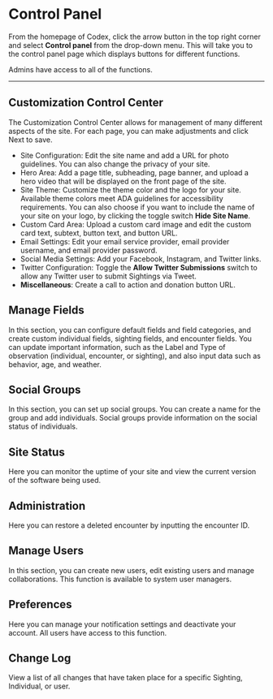 # Control Panel

From the homepage of Codex, click the arrow button in the top right corner and select **Control panel** from the drop-down menu. This will take you to the control panel page which displays buttons for different functions.

Admins have access to all of the functions.

***

## Customization Control Center

The Customization Control Center allows for management of many different aspects of the site. For each page, you can make adjustments and click Next to save.

* Site Configuration: Edit the site name and add a URL for photo guidelines. You can also change the privacy of your site.
* Hero Area: Add a page title, subheading, page banner, and upload a hero video that will be displayed on the front page of the site.
* Site Theme: Customize the theme color and the logo for your site. Available theme colors meet ADA guidelines for accessibility requirements. You can also choose if you want to include the name of your site on your logo, by clicking the toggle switch **Hide Site Name**.
* Custom Card Area: Upload a custom card image and edit the custom card text, subtext, button text, and button URL.
* Email Settings: Edit your email service provider, email provider username, and email provider password.
* Social Media Settings: Add your Facebook, Instagram, and Twitter links.
* Twitter Configuration: Toggle the **Allow Twitter Submissions** switch to allow any Twitter user to submit Sightings via Tweet.
* **Miscellaneous**: Create a call to action and donation button URL.

## Manage Fields

In this section, you can configure default fields and field categories, and create custom individual fields, sighting fields, and encounter fields. You can update important information, such as the Label and Type of observation (individual, encounter, or sighting), and also input data such as behavior, age, and weather.

## Social Groups

In this section, you can set up social groups. You can create a name for the group and add individuals. Social groups provide information on the social status of individuals.

## Site Status

Here you can monitor the uptime of your site and view the current version of the software being used.

## Administration

Here you can restore a deleted encounter by inputting the encounter ID.

## Manage Users

In this section, you can create new users, edit existing users and manage collaborations.
This function is available to system user managers.

## Preferences

Here you can manage your notification settings and deactivate your account.
All users have access to this function.

## Change Log

View a list of all changes that have taken place for a specific Sighting, Individual, or user.